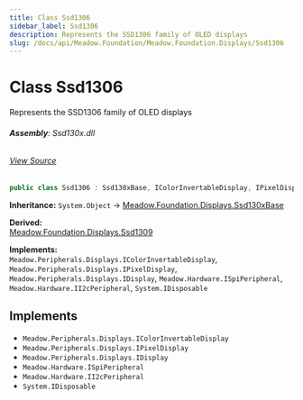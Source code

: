 ```yaml
---
title: Class Ssd1306
sidebar_label: Ssd1306
description: Represents the SSD1306 family of OLED displays
slug: /docs/api/Meadow.Foundation/Meadow.Foundation.Displays/Ssd1306
---
```

# Class Ssd1306
Represents the SSD1306 family of OLED displays

###### **Assembly**: Ssd130x.dll
###### [View Source](https://github.com/WildernessLabs/Meadow.Foundation.git/blob/develop/Source/Meadow.Foundation.Peripherals/Displays.Ssd130x/Driver/Drivers/Ssd1306.cs#L9)
```csharp title="Declaration"
public class Ssd1306 : Ssd130xBase, IColorInvertableDisplay, IPixelDisplay, IDisplay, ISpiPeripheral, II2cPeripheral, IDisposable
```
**Inheritance:** `System.Object` -> [Meadow.Foundation.Displays.Ssd130xBase](../Meadow.Foundation.Displays/Ssd130xBase)

**Derived:**  
[Meadow.Foundation.Displays.Ssd1309](../Meadow.Foundation.Displays/Ssd1309)

**Implements:**  
`Meadow.Peripherals.Displays.IColorInvertableDisplay`, `Meadow.Peripherals.Displays.IPixelDisplay`, `Meadow.Peripherals.Displays.IDisplay`, `Meadow.Hardware.ISpiPeripheral`, `Meadow.Hardware.II2cPeripheral`, `System.IDisposable`


## Implements

* `Meadow.Peripherals.Displays.IColorInvertableDisplay`
* `Meadow.Peripherals.Displays.IPixelDisplay`
* `Meadow.Peripherals.Displays.IDisplay`
* `Meadow.Hardware.ISpiPeripheral`
* `Meadow.Hardware.II2cPeripheral`
* `System.IDisposable`
